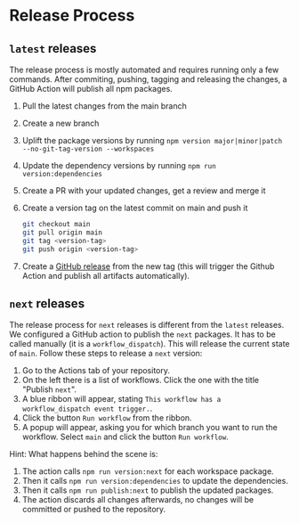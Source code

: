 # Release Process

## `latest` releases

The release process is mostly automated and requires running only a few commands. After commiting, pushing, tagging and releasing the changes, a GitHub Action will publish all npm packages.

1. Pull the latest changes from the main branch
2. Create a new branch
3. Uplift the package versions by running `npm version major|minor|patch --no-git-tag-version --workspaces`
4. Update the dependency versions by running `npm run version:dependencies`
5. Create a PR with your updated changes, get a review and merge it
6. Create a version tag on the latest commit on main and push it

    ```bash
    git checkout main
    git pull origin main
    git tag <version-tag>
    git push origin <version-tag>
    ```

7. Create a [GitHub release](https://github.com/TypeFox/typir/releases) from the new tag (this will trigger the Github Action and publish all artifacts automatically).


## `next` releases

The release process for `next` releases is different from the `latest` releases. We configured a GitHub action to publish the `next` packages. It has to be called manually (it is a `workflow_dispatch`). This will release the current state of `main`. Follow these steps to release a `next` version:

1. Go to the Actions tab of your repository.
2. On the left there is a list of workflows. Click the one with the title "Publish `next`".
3. A blue ribbon will appear, stating `This workflow has a workflow_dispatch event trigger.`.
4. Click the button `Run workflow` from the ribbon.
5. A popup will appear, asking you for which branch you want to run the workflow. Select `main` and click the button `Run workflow`.

Hint: What happens behind the scene is:

1. The action calls `npm run version:next` for each workspace package.
2. Then it calls `npm run version:dependencies` to update the dependencies.
3. Then it calls `npm run publish:next` to publish the updated packages.
4. The action discards all changes afterwards, no changes will be committed or pushed to the repository.
